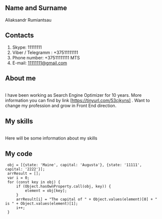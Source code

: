 ## Name and Surname
<p>Aliaksandr Rumiantsau

## Contacts

1. Skype: 11111111
2. Viber / Telegramm : +37511111111
3. Phone number: +37511111111 MTS
4. E-mail: 11111111@gmail.com

## About me
<br />I have been working as Search Engine Optimizer for 10 years. More information you can find by link [https://tinyurl.com/53cjkyns] .
Want to change my profession and grow in Front End direction. 

## My skills
<br />Here will be some information about my skills
<br />

## My code
```
 obj = [{state: 'Maine', capital: 'Augusta'}, {state: '11111', capital: '2222'}];
 arrResult = [];
 var i = 0;
 for (const key in obj) {
     if (Object.hasOwnProperty.call(obj, key)) {
         element = obj[key];
     }
     arrResult[i] = "The capital of " + Object.values(element)[0] + " is " + Object.values(element)[1];
     i++;
 }   
